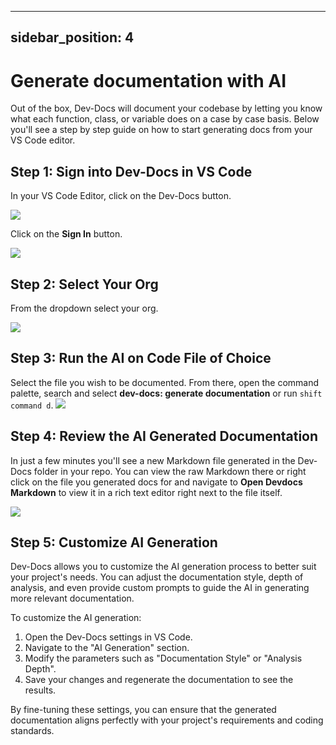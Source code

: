 

  ---
sidebar_position: 4
---

# Generate documentation with AI

Out of the box, Dev-Docs will document your codebase by letting you know what each function, class, or variable does on a case by case basis. Below you'll see a step by step guide on how to start generating docs from your VS Code editor.

## Step 1: Sign into Dev-Docs in VS Code

In your VS Code Editor, click on the Dev-Docs button.

![](/img/customize_your_ai_generation/step_1.png)

Click on the **Sign In** button.

![](/img/customize_your_ai_generation/step_2.png)

## Step 2: Select Your Org

From the dropdown select your org.

![](/img/create_your_first_codelab_in_your_playgrounds_repo/step_8.png)

## Step 3: Run the AI on Code File of Choice

Select the file you wish to be documented. From there, open the command palette, search and select **dev-docs: generate documentation** or run <code>shift command d</code>.
![](/img/generate_documentation_with_ai/step_5.png)

## Step 4: Review the AI Generated Documentation

In just a few minutes you'll see a new Markdown file generated in the Dev-Docs folder in your repo. You can view the raw Markdown there or right click on the file you generated docs for and navigate to **Open Devdocs Markdown** to view it in a rich text editor right next to the file itself. 

![](/img/generate_documentation_with_ai/step_7.png)

## Step 5: Customize AI Generation

Dev-Docs allows you to customize the AI generation process to better suit your project's needs. You can adjust the documentation style, depth of analysis, and even provide custom prompts to guide the AI in generating more relevant documentation.

To customize the AI generation:

1. Open the Dev-Docs settings in VS Code.
2. Navigate to the "AI Generation" section.
3. Modify the parameters such as "Documentation Style" or "Analysis Depth".
4. Save your changes and regenerate the documentation to see the results.

By fine-tuning these settings, you can ensure that the generated documentation aligns perfectly with your project's requirements and coding standards.

  